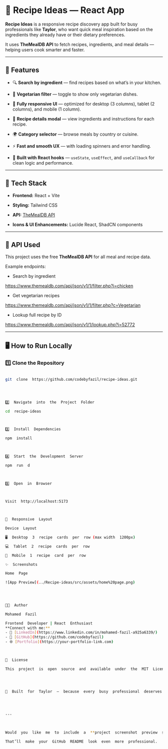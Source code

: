 
# 🍳 Recipe Ideas — React App

  

**Recipe Ideas** is a responsive recipe discovery app built for busy professionals like **Taylor**, who want quick meal inspiration based on the ingredients they already have or their dietary preferences.

  

It uses **TheMealDB API** to fetch recipes, ingredients, and meal details — helping users cook smarter and faster.

  

---

  

## 🚀 Features

  

- 🔍 **Search by ingredient** — find recipes based on what’s in your kitchen.

- 🥗 **Vegetarian filter** — toggle to show only vegetarian dishes.

- 📱 **Fully responsive UI** — optimized for desktop (3 columns), tablet (2 columns), and mobile (1 column).

- 🍔 **Recipe details modal** — view ingredients and instructions for each recipe.

- 🌍 **Category selector** — browse meals by country or cuisine.

- ⚡ **Fast and smooth UX** — with loading spinners and error handling.

- 🧠 **Built with React hooks** — `useState`, `useEffect`, and `useCallback` for clean logic and performance.

  

---

  

## 🧩 Tech Stack

  

-  **Frontend:** React + Vite

-  **Styling:** Tailwind CSS

-  **API:** [TheMealDB API](https://www.themealdb.com/api.php)

-  **Icons & UI Enhancements:** Lucide React, ShadCN components

  

---

  

## 📡 API Used

  

This project uses the free **TheMealDB API** for all meal and recipe data.

  

Example endpoints:

  

- Search by ingredient

https://www.themealdb.com/api/json/v1/1/filter.php?i=chicken

  
  

- Get vegetarian recipes

https://www.themealdb.com/api/json/v1/1/filter.php?c=Vegetarian

  
  

- Lookup full recipe by ID

https://www.themealdb.com/api/json/v1/1/lookup.php?i=52772

  
  

---

  

## 🖥️ How to Run Locally

  

### 1️⃣ Clone the Repository

```bash

git  clone  https://github.com/codebyfazil/recipe-ideas.git

  
  

2️⃣  Navigate  into  the  Project  Folder

cd  recipe-ideas

  

3️⃣  Install  Dependencies

npm  install

  

4️⃣  Start  the  Development  Server

npm  run  d

  

5️⃣  Open  in  Browser

  

Visit  http://localhost:5173



📱  Responsive  Layout

Device  Layout

🖥️  Desktop  3  recipe  cards  per  row (max width  1200px)

💻  Tablet  2  recipe  cards  per  row

📱  Mobile  1  recipe  card  per  row

✨  Screenshots

Home  Page  

![App Preview](../Recipe-ideas/src/assets/home%20page.png)

  
  

👨‍💻  Author

Mohamed  Fazil

Frontend  Developer | React  Enthusiast
**Connect with me:**
- 💼 [LinkedIn](https://www.linkedin.com/in/mohamed-fazil-a925a6339/)
- 🔗 [GitHub](https://github.com/codebyfazil)
- 🌐 [Portfolio](https://your-portfolio-link.com)

  

🧾  License

This  project  is  open  source  and  available  under  the  MIT  License.

  
  

🥘  Built  for  Taylor  —  because  every  busy  professional  deserves  a  little  help  in  the  kitchen.

  
  

---

  

Would  you  like  me  to  include  a  **project  screenshot  preview  section** (auto-generates markdown  for  your  actual  app  screenshots  once  you  upload  them)?

That’ll  make  your  GitHub  README  look  even  more  professional.